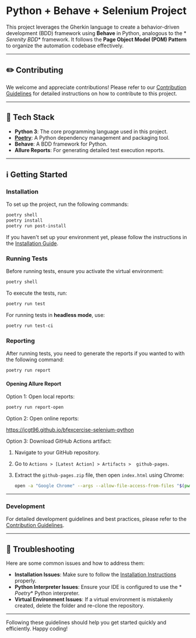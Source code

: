 # Python + Behave + Selenium Project

This project leverages the Gherkin language to create a behavior-driven
development (BDD) framework using **Behave** in Python, analogous to the *
*Serenity BDD** framework. It follows the **Page Object Model (POM) Pattern** to
organize the automation codebase effectively.

---

## ✏️ Contributing

We welcome and appreciate contributions! Please refer to
our [Contribution Guidelines](docs/CONTRIBUTE-python.md) for detailed
instructions on how to contribute to this project.

---

## 🧰 Tech Stack

- **Python 3**: The core programming language used in this project.
- **[Poetry](https://python-poetry.org)**: A Python dependency management and
  packaging tool.
- **Behave**: A BDD framework for Python.
- **Allure Reports**: For generating detailed test execution reports.

---

## ℹ️ Getting Started

### Installation

To set up the project, run the following commands:

```bash
poetry shell
poetry install
poetry run post-install
```

If you haven't set up your environment yet, please follow the instructions in
the [Installation Guide](docs/INSTALLATION.md).

### Running Tests

Before running tests, ensure you activate the virtual environment:

```bash
poetry shell
```

To execute the tests, run:

```bash
poetry run test
```

For running tests in **headless mode**, use:

```bash
poetry run test-ci
```

### Reporting

After running tests, you need to generate the reports if you wanted to with the
following command:

```bash
poetry run report
```

#### Opening Allure Report

Option 1: Open local reports:

```bash
poetry run report-open
```

Option 2: Open online reports:

https://jcgt96.github.io/bfexcercise-selenium-python

Option 3: Download GitHub Actions artifact:

1. Navigate to your GitHub repository.
2. Go to `Actions > [Latest Action] > Artifacts >  github-pages`.
3. Extract the `github-pages.zip` file, then open `index.html` using Chrome:

    ```bash
    open -a "Google Chrome" --args --allow-file-access-from-files "$(pwd)/.run/reports/allure/index.html"
    ```

---

### Development

For detailed development guidelines and best practices, please refer to
the [Contribution Guidelines](docs/CONTRIBUTE-python.md).

---

## 🔧 Troubleshooting

Here are some common issues and how to address them:

- **Installation Issues**: Make sure to follow
  the [Installation Instructions](#installation) properly.
- **Python Interpreter Issues**: Ensure your IDE is configured to use the *
  *Poetry** Python interpreter.
- **Virtual Environment Issues**: If a virtual environment is mistakenly
  created, delete the folder and re-clone the repository.

---

Following these guidelines should help you get started quickly and efficiently.
Happy coding!
